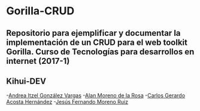 # Gorilla-CRUD
Repositorio para ejemplificar y documentar la implementación de un **CRUD** para el web toolkit Gorilla.
Curso de Tecnologías para desarrollos en internet (2017-1)
--------------------------------------------------------------------------------------------------------

## Kihui-DEV
-[Andrea Itzel González Vargas](mailto:andreagonz@ciencias.unam.mx)
-[Alan Moreno de la Rosa](mailto:c_m_a1990@ciencias.unam.mx)
-[Carlos Gerardo Acosta Hernández](mailto:carlos-acosta@ciencias.unam.mx)
-[Jesús Fernando Moreno Ruiz](mailto:chuchini@ciencias.unam.mx)



       





